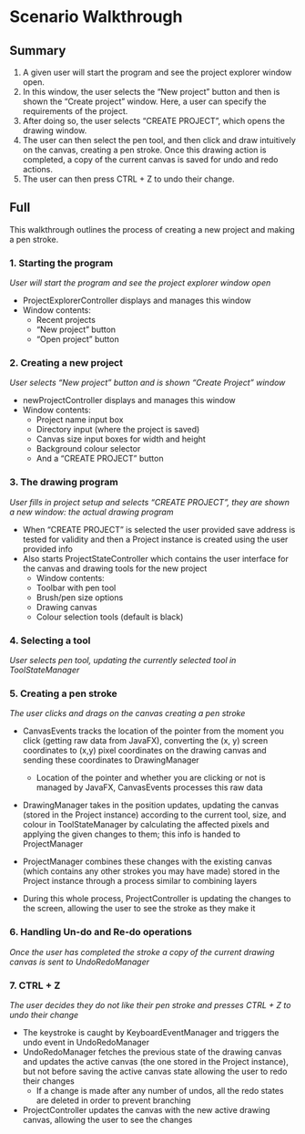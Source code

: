# Scenario Walkthrough

## Summary

1) A given user will start the program and see the project explorer window open. 
2) In this window, the user selects the “New project” button and then is shown the “Create project” window. Here, a user can specify the requirements of the project. 
3) After doing so, the user selects “CREATE PROJECT”, which opens the drawing window. 
4) The user can then select the pen tool, and then click and draw intuitively on the canvas, creating a pen stroke. Once this drawing action is completed, a copy of the current canvas is saved for undo and redo actions. 
5) The user can then press CTRL + Z to undo their change.


## Full

This walkthrough outlines the process of creating a new project and making a pen stroke.

### 1. Starting the program

_User will start the program and see the project explorer window open_
- ProjectExplorerController displays and manages this window 
- Window contents:
  - Recent projects 
  - “New project” button 
  - “Open project” button

### 2. Creating a new project

_User selects “New project” button and is shown “Create Project” window_
- newProjectController displays and manages this window 
- Window contents:
  - Project name input box 
  - Directory input (where the project is saved)
  - Canvas size input boxes for width and height 
  - Background colour selector 
  - And a “CREATE PROJECT” button


### 3. The drawing program

_User fills in project setup and selects “CREATE PROJECT”, they are shown a new window: the actual drawing program_
- When “CREATE PROJECT” is selected the user provided save address is tested for validity and then a Project instance is created using the user provided info 
- Also starts ProjectStateController which contains the user interface for the canvas and drawing tools for the new project 
  - Window contents:
  - Toolbar with pen tool 
  - Brush/pen size options 
  - Drawing canvas 
  - Colour selection tools (default is black)


### 4. Selecting a tool

_User selects pen tool, updating the currently selected tool in ToolStateManager_

### 5. Creating a pen stroke

_The user clicks and drags on the canvas creating a pen stroke_

- CanvasEvents tracks the location of the pointer from the moment you click (getting raw data from JavaFX), converting the (x, y) screen coordinates to (x,y) pixel coordinates on the drawing canvas and sending these coordinates to DrawingManager 
  - Location of the pointer and whether you are clicking or not is managed by JavaFX, CanvasEvents processes this raw data 
- DrawingManager takes in the position updates, updating the canvas (stored in the Project instance) according to the current tool, size, and colour in ToolStateManager by calculating the affected pixels and applying the given changes to them; this info is handed to ProjectManager

- ProjectManager combines these changes with the existing canvas (which contains any other strokes you may have made) stored in the Project instance through a process similar to combining layers 
- During this whole process, ProjectController is updating the changes to the screen, allowing the user to see the stroke as they make it


### 6. Handling Un-do and Re-do operations

_Once the user has completed the stroke a copy of the current drawing canvas is sent to UndoRedoManager_

### 7. CTRL + Z

_The user decides they do not like their pen stroke and presses CTRL + Z to undo their change_
- The keystroke is caught by KeyboardEventManager and triggers the undo event in UndoRedoManager 
- UndoRedoManager fetches the previous state of the drawing canvas and updates the active canvas (the one stored in the Project instance), but not before saving the active canvas state allowing the user to redo their changes 
  - If a change is made after any number of undos, all the redo states are deleted in order to prevent branching
- ProjectController updates the canvas with the new active drawing canvas, allowing the user to see the changes



